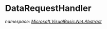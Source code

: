 ﻿
# DataRequestHandler
_namespace: [Microsoft.VisualBasic.Net.Abstract](N-Microsoft.VisualBasic.Net.Abstract.md)_






